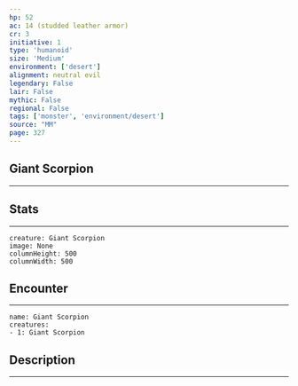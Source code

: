 ```yaml
---
hp: 52
ac: 14 (studded leather armor)
cr: 3
initiative: 1
type: 'humanoid'    
size: 'Medium'
environment: ['desert']
alignment: neutral evil
legendary: False
lair: False
mythic: False
regional: False
tags: ['monster', 'environment/desert']
source: "MM"
page: 327
---
```


## Giant Scorpion
---



## Stats
---

```statblock
creature: Giant Scorpion
image: None
columnHeight: 500
columnWidth: 500
```

## Encounter
---

```encounter-table
name: Giant Scorpion
creatures:
- 1: Giant Scorpion
```

## Description
---




